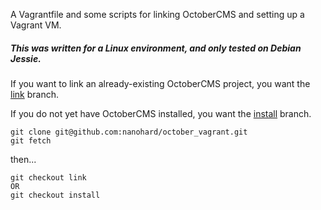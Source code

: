A Vagrantfile and some scripts for linking OctoberCMS and setting up a Vagrant VM.

##### This was written for a Linux environment, and only tested on Debian Jessie.

If you want to link an already-existing OctoberCMS project, you want the [link](https://github.com/nanohard/october_vagrant/tree/link) branch.

If you do not yet have OctoberCMS installed, you want the [install](https://github.com/nanohard/october_vagrant/tree/install) branch.

```
git clone git@github.com:nanohard/october_vagrant.git
git fetch
```
then...
```
git checkout link
OR
git checkout install
```

